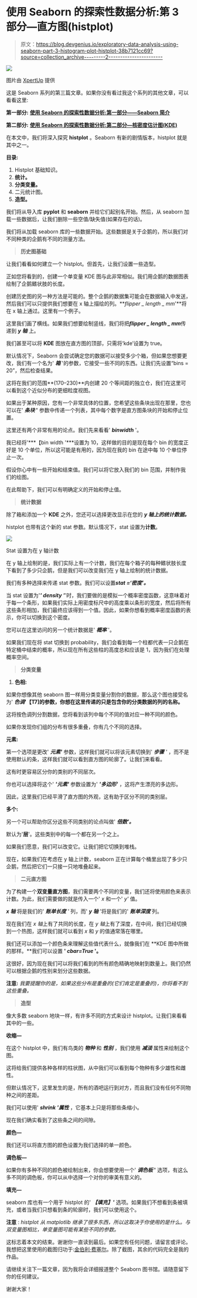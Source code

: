# 使用 Seaborn 的探索性数据分析:第 3 部分—直方图(histplot)

> 原文：<https://blog.devgenius.io/exploratory-data-analysis-using-seaborn-part-3-histogram-plot-histplot-38b7121cc69?source=collection_archive---------2----------------------->

![](img/62f98b1b47d37764b3620fb5532f8af0.png)

图片由 [XpertUp](https://www.xpertup.com/blog/data-science/data-visualization-using-seaborn-part-1/) 提供

这是 Seaborn 系列的第三篇文章。如果你没有看过我这个系列的其他文章，可以看看这里:

**第一部分:** [**使用 Seaborn 的探索性数据分析:第一部分——Seaborn 简介**](/exploratory-data-analysis-using-seaborn-part-1-introduction-to-seaborn-3549f6505b26)

**第二部分:** [**使用 Seaborn 的探索性数据分析:第二部分—核密度估计图(KDE)**](/exploratory-data-analysis-using-seaborn-part-2-kernel-density-estimation-plot-kde-6087a8552cd0)

在本文中，我们将深入探究 **histplot** 。Seaborn 有新的剧情版本，histplot 就是其中之一。

**目录:**

1.  Histplot 基础知识。
2.  **统计。**
3.  **分类变量。**
4.  二元统计图。
5.  **造型。**

我们将从导入库 **pyplot** 和 **seaborn** 并给它们起别名开始。然后，从 seaborn 加载一些数据后，让我们删除一些空值/缺失值(如果存在的话)。

我们将从加载 seaborn 库的一些数据开始。这些数据是关于企鹅的，所以我们对不同种类的企鹅有不同的测量方法。

> **历史图基础**

让我们看看如何建立一个 histplot。但首先，让我们设置一些造型。

正如您将看到的，创建一个单变量 KDE 图与此非常相似。我们用企鹅的数据图表绘制了企鹅鳍状肢的长度。

创建历史图的另一种方法是可能的。整个企鹅的数据集可能会在数据输入中发送，然后我们可以只提供我们想要在 x 轴上描绘的列。***flipper _ length _ mm*'**将在 x 轴上通过。这里有一个例子。

这里我们画了横线。如果我们想要绘制竖线，我们将把***flipper _ length _ mm***传递到 ***y 轴*** 上。

我们甚至可以将 **KDE** 图放在直方图的顶部，只需将‘kde’设置为 true。

默认情况下，Seaborn 会尝试确定您的数据可以接受多少个箱，但如果您想要更改，我们有一个名为' ***箱*** '的参数，它接受一些不同的东西。让我们先设置“bins = 20”，然后检查结果。

这将在我们的范围**(170–230)**内创建 20 个等间距的独立仓，我们在这里可以看到这个近似分布的更细粒度视图。

如果出于某种原因，您有一个非常具体的位置，您希望这些条块出现在那里，您也可以在' ***条块* '** 参数中传递一个列表，其中每个数字是直方图条块的开始和停止位置。

这里还有两个非常有用的论点。我们先来看看' ***binwidth*** '。

我已经将'***【bin width '***设置为 10，这样做的目的是现在每个 bin 的宽度正好是 10 个单位，所以这可能是有用的，因为现在我的 bin 在途中每 10 个单位停止一次。

假设你心中有一些开始和结束值。我们可以将它放入我们的 bin 范围，并制作我们的绘图。

在此帮助下，我们可以有明确定义的开始和停止值。

> **统计数据**

除了箱和添加一个 **KDE** 之外，您还可以选择更改显示在您的 ***y 轴上的统计数据。***

histplot 也带有这个新的 stat 参数。默认情况下，stat 设置为**计数**。

![](img/dd7564f330cf76961f2cd8ac604d9b62.png)

Stat 设置为在 y 轴计数

在 y 轴上绘制的是，我们实际上有一个计数，我们在每个箱子的每种鳍状肢长度下看到了多少只企鹅，但是我们可以改变我们在 y 轴上绘制的统计数据。

我们有多种选择来传递 stat 参数。我们可以设置***stat =‘密度’。***

当 stat 设置为'***' density '***'时，我们要做的是模拟一个概率密度函数，这意味着对于每一个条形，如果我们实际上用密度标尺中的高度乘以条形的宽度，然后将所有这些条形相加，我们最终应该得到一个值。因此，如果你想看到概率密度函数的表示，你可以切换到这个密度。

您可以在这里访问的另一个统计数据是' ***概率*** '。

如果我们现在将 stat 切换到 probability，我们会看到每一个柱都代表一只企鹅在特定桶中结束的概率，所以现在所有这些柱的高度总和应该是 1，因为我们在处理概率空间。

> **分类变量**

1.  **色相:**

如果你想像其他 seaborn 图一样用分类变量分割你的数据，那么这个图也接受名为' ***色调*'【T7]的参数，你想在这里传递的只是包含你的分类数据的列的名称。**

这将按色调列分割数据，您将看到该列中每个不同的值对应一种不同的颜色。

如果你发现你们组的分布有很多重叠，你有几个不同的选择。

**元素:**

第一个选项是更改' ***元素'*** 参数，这样我们就可以将该元素切换到' ***步骤*** *'* ，而不是使用默认的条，这样我们就可以看到直方图的轮廓了。让我们来看看。

这有时更容易区分你的类别的不同层次。

你也可以选择将这个' ***'元素'*** 参数设置为' ***'多边形'*** ，这将产生漂亮的多边形。

因此，这里我们已经平滑了直方图的外观，这有助于区分不同的类别层。

**多个:**

另一个可以帮助你区分这些不同类别的论点叫做' ***倍数'。***

默认为'**层**'。这些类别中的每一个都在另一个之上。

如果我们愿意，我们可以改变它。让我们把它切换到堆栈。

现在，如果我们在考虑在 y 轴上计数，seaborn 正在计算每个桶里出现了多少只企鹅，然后把它们一只接一只地堆叠起来。

> **二元直方图**

为了构建一个**双变量直方图**，我们需要两个不同的变量，我们还将使用颜色来表示计数。为此，我们需要做的就是传入一个' *x* 和一个' *y'* 值。

***x 轴*** 将是我们的' ***账单长度*** *'* 列，而' ***y 轴*** '将是我们的' ***账单深度*** 列。

现在我们在 *x 轴*上有了共同的长度，在 *y 轴*上有了深度，在中间，我们已经切换到一个热图，这样我们就可以看到 *x* 和 *y* 的值通常落在哪里。

我们还可以添加一个颜色条来理解这些值代表什么，就像我们在 **KDE 图中所做的那样。**我们可以设置 **' *cbar=True* '。**

这很好，因为现在我们可以将我们看到的所有颜色精确地映射到数量上。我们仍然可以根据企鹅的性别来划分这些数据。

**注意:** *我要提醒你的是，如果这些分布是重叠的(它们肯定是重叠的)，你将看不到这些重叠。*

> **造型**

像大多数 seaborn 地块一样，有许多不同的方式来设计 histplot。让我们来看看其中的一些。

**收缩—**

在这个 histplot 中，我们有鸟类的 ***物种*** 和 ***性别*** ，我们使用 ***减淡*** 属性来绘制这个图。

这将给我们提供各种各样的柱状图，从中我们可以看到每个物种有多少雄性和雌性。

但默认情况下，这里发生的是，所有的酒吧运行到对方，而且我们没有任何不同物种之间的差距。

我们可以使用' ***shrink '属性*** ，它基本上只是将那些条缩小。

现在我们确实看到了这些条之间的间隙。

**颜色—**

我们还可以将直方图的颜色设置为我们选择的单一颜色。

**调色板—**

如果你有多种不同的颜色被绘制出来，你会想要使用一个' ***调色板* '** 选项，有这么多不同的调色板，你可以从中选择一个对你的审美有意义的。

**填充—**

seaborn 库也有一个用于 histplot 的' ***【填充】'*** 选项。如果我们不想看到条被填充，或者当我们只想看到条的轮廓时，我们可以使用这个。

**注意** : *histplot 从 matplotlib 继承了很多东西，所以这取决于你使用的是什么。与双变量图相比，单变量图可能有某些不同的参数。*

这标志着本文的结束。谢谢你一直读到最后。如果您有任何问题，请留言或评论。我想把这里使用的截图归功于:[金伯利·费塞尔](https://www.youtube.com/c/KimberlyFessel)。除了截图，其余的代码完全是我的作品。

请继续关注下一篇文章，因为我将会详细报道整个 Seaborn 图书馆。请随意留下你的任何建议。

谢谢大家！